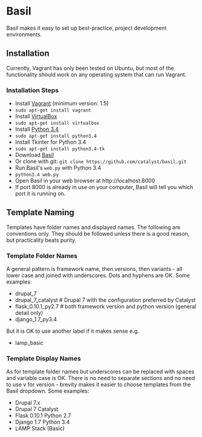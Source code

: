 # Basil

Basil makes it easy to set up best-practice, project development environments.

## Installation

Currently, Vagrant has only been tested on Ubuntu, but most of the functionality
should work on any operating system that can run Vagrant.

### Installation Steps

* Install [Vagrant](https://www.vagrantup.com/downloads.html) (minimum
  version: 1.5)
 * ``sudo apt-get install vagrant``
* Install [VirtualBox](https://www.virtualbox.org/)
 * ``sudo apt-get install virtualbox``
* Install [Python 3.4](https://www.python.org/downloads/)
 * ``sudo apt-get install python3.4``
* Install Tkinter for Python 3.4
 * ``sudo apt-get install python3.4-tk``
* Download [Basil](https://github.com/catalyst/basil/archive/master.zip)
 * Or clone with git: ``git clone https://github.com/catalyst/basil.git``
* Run Basil's ``web.py`` with Python 3.4
 * ``python3.4 web.py``
* Open Basil in your web browser at http://localhost:8000
 * If port 8000 is already in use on your computer, Basil will tell you which
 port it is running on.
 
## Template Naming

Templates have folder names and displayed names. The following are conventions 
only. They should be followed unless there is a good reason, but practicality
beats purity.

### Template Folder Names
 
A general pattern is framework name, then versions, then variants - all lower 
case and joined with underscores. Dots and hyphens are OK. Some examples:

* drupal_7
* drupal_7_catalyst # Drupal 7 with the configuration preferred by Catalyst
* flask_0.10.1_py2.7 # both framework version and python version (general detail 
only)
* django_1.7_py3.4

But it is OK to use another label if it makes sense e.g.
* lamp_basic

### Template Display Names

As for template folder names but underscores can be replaced with spaces and
variable case is OK. There is no need to separate sections and no need to use v for version - brevity makes it easier to choose templates from the Basil 
dropdown. Some examples:

* Drupal 7.x
* Drupal 7 Catalyst
* Flask 0.10.1 Python 2.7
* Django 1.7 Python 3.4
* LAMP Stack (Basic)
